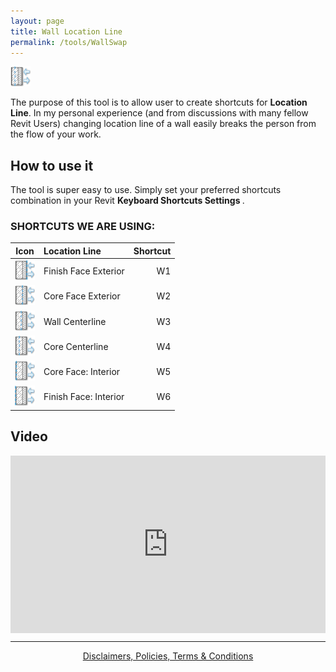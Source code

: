 ```yaml
---
layout: page
title: Wall Location Line
permalink: /tools/WallSwap
---
```


![WallSwapIcon](/images/Tools/WallSwap/WallSwap.png)

The purpose of this tool is to allow user to create shortcuts for <strong>Location Line</strong>. In my personal experience (and from discussions with many fellow Revit Users) changing location line of a wall easily breaks the person from the flow of your work.  

## How to use it

The tool is super easy to use. Simply set your preferred shortcuts combination in your Revit <b> Keyboard Shortcuts Settings </b>.

### SHORTCUTS WE ARE USING:  
  
| <b>  Icon   </b> | <b>Location Line  </b> | <b>   Shortcut</b> |
| :---: | :--- | ---: |
|![Finish Face Exterior](/images/Tools/WallSwap/WallSwapWE.png)   | Finish Face Exterior | W1 |
|![Core Face Exterior](/images/Tools/WallSwap/WallSwapCE.png)   | Core Face Exterior | W2 |
|![Wall Centerline](/images/Tools/WallSwap/WallSwapWC.png)   | Wall Centerline | W3|
|![Core Centerline](/images/Tools/WallSwap/WallSwapCC.png)   | Core Centerline | W4 |
|![Core Face: Interior](/images/Tools/WallSwap/WallSwapCI.png)   | Core Face: Interior | W5 |
|![Finish Face: Interior](/images/Tools/WallSwap/WallSwapWI.png)   | Finish Face: Interior | W6 |

## Video

<div>
  <div style="position:relative;padding-top:56.25%;">
    <iframe src="https://www.youtube.com/embed/i5vvm8kygQ4" frameborder="0" allowfullscreen
      style="position:absolute;top:0;left:0;width:100%;height:100%;"></iframe>
  </div>
</div>

***
<div style="text-align:center">
  <a href="https://w7k.pl/terms/">Disclaimers, Policies, Terms & Conditions</a>
</div>
